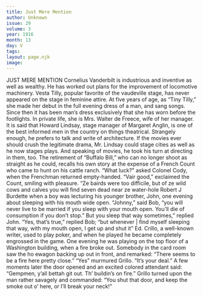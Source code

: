 ```yaml
---
title: Just Mere Mention
author: Unknown
issue: 29
volume: 3
year: 1916
month: 13
day: V
tags:
layout: page.njk
image:
---
```

JUST MERE MENTION       Cornelius Vanderbilt is industrious and inventive as well as wealthy. He has worked out plans for the improvement of locomotive machinery.       Vesta Tilly, popular favorite of the vaudeville stage, has never appeared on the stage in feminine attire. At five years of age, as “Tiny Tilly,” she made her debut in the full evening dress of a man, and sang songs. Since then it has been man’s dress exclusively that she has worn before the footlights. In private life, she is Mrs. Walter de Freece, wife of her manager.       It is said that Howard Lindsay, stage manager of Margaret Anglin, is one of the best informed men in the country on things theatrical. Strangely enough, he prefers to talk and write of architecture. If the movies ever should crush the legitimate drama, Mr. Lindsay could stage cities as well as he now stages plays. And speaking of movies, he took his turn at directing in them, too.       The retirement of “Buffalo Bill,” who can no longer shoot as straight as he could, recalls his own story at the expense of a French Count who came to hunt on his cattle ranch.    “What luck?” asked Colonel Cody, when the Frenchman returned empty-handed.    “Vair good,” exclaimed the Count, smiling with pleasure. “Ze bairds were too difficile, but of ze wild cows and calves you will find seven dead near ze water-hole       Robert J Burdette when a boy was lecturing his younger brother, John, one evening about sleeping with his mouth wide open.    “Johnny,” said Bob, “you will never live to be married if you sleep with your mouth open. You'll die of consumption if you don’t stop.”    But you sleep that way sometimes,” replied John.    “Yes, that’s true,” replied Bob; “but whenever | find myself sleeping that way, with my mouth open, I get up and shut it”       Ed. Crillo, a well-known writer, used to play poker, and when he played he became completely engrossed in the game. One evening he was playing on the top floor of a Washington building, when a fire broke out. Somebody in the card room saw the ho ewagon backing up out in front, and remarked:    “There seems to be a fire here pretty close.”    “Yes” murmured Grillo. “It’s your deal.”    A few moments later the door opened and an excited colored attendant said:    “Gempmen, y’all bettah git out. Th’ buildin’s on fire.”    Grillo turned upon the man rather savagely and commanded: “You shut that door, and keep the smoke out o’ here, or I’ll break your neck!” 

